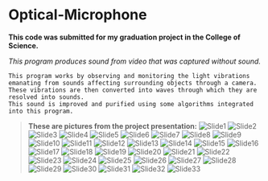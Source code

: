# Optical-Microphone
**This code was submitted for my graduation project in the College of Science.**

*This program produces sound from video that was captured without sound.*
```
This program works by observing and monitoring the light vibrations emanating from sounds affecting surrounding objects through a camera.
These vibrations are then converted into waves through which they are resolved into sounds.
This sound is improved and purified using some algorithms integrated into this program.
```
>**These are pictures from the project presentation:**
![Slide1](https://github.com/Khaled-Magdi/Optical-Microphone/assets/86789501/a74edda9-bce7-49e4-8a4a-a1d997beba5c)
![Slide2](https://github.com/Khaled-Magdi/Optical-Microphone/assets/86789501/fe4a2045-7d95-43a3-9055-a3eaa01c92a9)
![Slide3](https://github.com/Khaled-Magdi/Optical-Microphone/assets/86789501/063421ee-46bf-4e18-8b8a-fcef165feaf9)
![Slide4](https://github.com/Khaled-Magdi/Optical-Microphone/assets/86789501/8bce7f74-c207-4e1c-9f6f-797c5483613a)
![Slide5](https://github.com/Khaled-Magdi/Optical-Microphone/assets/86789501/0acbec72-7327-4ed9-a6a2-170f90ce9c9b)
![Slide6](https://github.com/Khaled-Magdi/Optical-Microphone/assets/86789501/6f88006d-8136-4cfb-8e91-0669da407fa9)
![Slide7](https://github.com/Khaled-Magdi/Optical-Microphone/assets/86789501/df736e03-c322-4eee-a93a-ac2402e83d35)
![Slide8](https://github.com/Khaled-Magdi/Optical-Microphone/assets/86789501/ad106779-7c8c-42bc-9345-0c34cb8c0356)
![Slide9](https://github.com/Khaled-Magdi/Optical-Microphone/assets/86789501/94717535-628b-445a-bb6c-c516297a9975)
![Slide10](https://github.com/Khaled-Magdi/Optical-Microphone/assets/86789501/56347ca3-6c23-4c76-bc67-008d511c9464)
![Slide11](https://github.com/Khaled-Magdi/Optical-Microphone/assets/86789501/81a10bdd-22b4-487f-87cb-8fe0b275ef57)
![Slide12](https://github.com/Khaled-Magdi/Optical-Microphone/assets/86789501/4d67cad6-35b9-4d66-9540-5a382c9dd59c)
![Slide13](https://github.com/Khaled-Magdi/Optical-Microphone/assets/86789501/9ff801e0-80a8-44e3-bf3b-bdbafb00ec3e)
![Slide14](https://github.com/Khaled-Magdi/Optical-Microphone/assets/86789501/e2478d7b-d82e-4875-a9b8-5f226fd6177f)
![Slide15](https://github.com/Khaled-Magdi/Optical-Microphone/assets/86789501/b80db51a-03a4-4e12-a106-18e5aa3a7af8)
![Slide16](https://github.com/Khaled-Magdi/Optical-Microphone/assets/86789501/d49a381b-b71e-41a7-960e-2216c8856ff4)
![Slide17](https://github.com/Khaled-Magdi/Optical-Microphone/assets/86789501/f9b38714-9ec5-4fbc-b56d-6808ebcfa156)
![Slide18](https://github.com/Khaled-Magdi/Optical-Microphone/assets/86789501/128560e7-0809-4fcf-b2bb-d45114694036)
![Slide19](https://github.com/Khaled-Magdi/Optical-Microphone/assets/86789501/719a2e59-51a3-4767-992b-e056ff20113b)
![Slide20](https://github.com/Khaled-Magdi/Optical-Microphone/assets/86789501/f0eb6e12-e690-4de1-9462-12aacce95613)
![Slide21](https://github.com/Khaled-Magdi/Optical-Microphone/assets/86789501/44ce5b08-fde6-4ea3-a66a-04b9f13c85fa)
![Slide22](https://github.com/Khaled-Magdi/Optical-Microphone/assets/86789501/32993228-283e-4299-98f8-953776677869)
![Slide23](https://github.com/Khaled-Magdi/Optical-Microphone/assets/86789501/af0438ac-d806-499c-87d3-464806f787f2)
![Slide24](https://github.com/Khaled-Magdi/Optical-Microphone/assets/86789501/e92631f1-c2c3-442c-ace5-cb0b98403cec)
![Slide25](https://github.com/Khaled-Magdi/Optical-Microphone/assets/86789501/377f7c92-a273-43da-945c-225f50d07736)
![Slide26](https://github.com/Khaled-Magdi/Optical-Microphone/assets/86789501/6d201330-491c-4555-9e2e-ead98632f419)
![Slide27](https://github.com/Khaled-Magdi/Optical-Microphone/assets/86789501/cc6320ed-5fde-40a3-bb99-fe0283c1b842)
![Slide28](https://github.com/Khaled-Magdi/Optical-Microphone/assets/86789501/67ce5e2b-2ff8-4bfc-b7d2-06b387ee52b3)
![Slide29](https://github.com/Khaled-Magdi/Optical-Microphone/assets/86789501/00306d06-f263-4c0a-a261-7712017a2f94)
![Slide30](https://github.com/Khaled-Magdi/Optical-Microphone/assets/86789501/443373d7-6f18-4ded-97c3-edc3c0bcf35d)
![Slide31](https://github.com/Khaled-Magdi/Optical-Microphone/assets/86789501/13209b07-17c1-4344-b996-f0f7876713fc)
![Slide32](https://github.com/Khaled-Magdi/Optical-Microphone/assets/86789501/fafdddba-c6c0-4f82-9d30-ed10cd647dd7)
![Slide33](https://github.com/Khaled-Magdi/Optical-Microphone/assets/86789501/9fe5ac9e-544a-41a6-bc26-78f3fce75eed)
